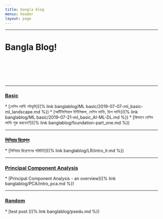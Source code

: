 ```yaml
---
title: bangla blog
menus: header
layout: page
---
```




_______________________________________________________________

<h1> <p> Bangla Blog! </p>  </h1>
<br>
<br>
<br>
<br>

___________
<h3> <u> Basic </u>  </h3>
* [মেশিন লার্নিং পটভূমি]({% link banglablog/ML basic/2019-07-07-ml_basic-ml_landscape.md %})
* [আর্টিফিসিয়াল ইন্টিলিজন্স, মেশিন লার্নিং, ডিপ লার্নিং]({% link banglablog/ML basic/2019-07-21-ml_basic_AI-ML-DL.md %})
* [কিভাবে মেশিন লার্নিং শুরু করবেন?]({% link banglablog/foundation-part_one.md %})



___________
<h3> <u> লিনিয়ার রিগ্রেশন </u>  </h3>
* [লিনিয়ার রিগ্রেশনের  পরিচিতি]({% link banglablog/LR/intro_lr.md %})


___________
<h3> <u> Principal Component Analysis </u>  </h3>
* [Principal Component Analysis - an overview]({% link banglablog/PCA/intro_pca.md %})


___________
<h3> <u> Random </u>  </h3>
* [test post ]({% link banglablog/psedu.md %})
